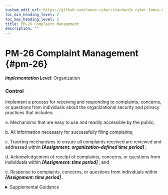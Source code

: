 ```yaml
---
custom_edit_url: https://github.com/tamus-cyber/standards.cyber.tamus.edu/tree/main/static/content/tamus.edu/TAMUS_profile.xml
toc_min_heading_level: 2
toc_max_heading_level: 2
title: PM-26 Complaint Management
description: ""
---
```


# PM-26 Complaint Management {#pm-26}

_**Implementation Level**_: Organization

### Control

Implement a process for receiving and responding to complaints, concerns, or questions from individuals about the organizational security and privacy practices that includes:

a. Mechanisms that are easy to use and readily accessible by the public;

b. All information necessary for successfully filing complaints;

c. Tracking mechanisms to ensure all complaints received are reviewed and addressed within <strong> <em>[Assignment: organization-defined time period]</em> </strong>;

d. Acknowledgement of receipt of complaints, concerns, or questions from individuals within <strong> <em>[Assignment: time period]</em> </strong> ; and

e. Response to complaints, concerns, or questions from individuals within <strong> <em>[Assignment: time period]</em> </strong>.

<details>
  <summary>Supplemental Guidance</summary>

Complaints, concerns, and questions from individuals can serve as valuable sources of input to organizations and ultimately improve operational models, uses of technology, data collection practices, and controls. Mechanisms that can be used by the public include telephone hotline, email, or web-based forms. The information necessary for successfully filing complaints includes contact information for the senior agency official for privacy or other official designated to receive complaints. Privacy complaints may also include personally identifiable information which is handled in accordance with relevant policies and processes.

</details>

